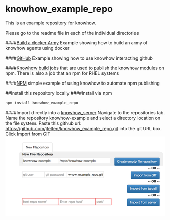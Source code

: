 knowhow_example_repo
====================

This is an example repository for [knowhow](https://github.com/jfelten/knowhow).

Please go to the readme file in each of the individual directories


####[Build a docker Army](https://github.com/jfelten/knowhow_example_repo/tree/master/jobs/docker)
Example showing how to build an army of knowhow agents using docker

####[GitHub](https://github.com/jfelten/knowhow_example_repo/tree/master/jobs/git) 
Example showing how to use knowhow interacting github

####[Knowhow build](https://github.com/jfelten/knowhow_example_repo/tree/master/jobs/knowhow-build) 
jobs that are used to publish the knowhow modules on npm.  There is also a job that an rpm for RHEL systems

####[NPM](https://github.com/jfelten/knowhow_example_repo/tree/master/jobs/npm) 
simple example of using knowhow to automate npm publishing

##Install this repository locally
####Install via npm

    npm install knowhow_example_repo 

####Import directly into a [knowhow_server](https://github.com/jfelten/knowhow-server)
Navigate to the repositories tab.  Name the repository knowhow-example and select a directory location on the file system.  Paste this github url: https://github.com/jfelten/knowhow_example_repo.git into the git URL box.  Click Import from GIT
![import](https://raw.githubusercontent.com/jfelten/knowhow_example_repo/master/install.png)


